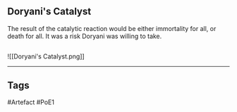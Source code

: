 ## Doryani's Catalyst
The result of the catalytic reaction would be either immortality for all,
or death for all. It was a risk Doryani was willing to take.
##
![[Doryani's Catalyst.png]]

---
## Tags
#Artefact
#PoE1
